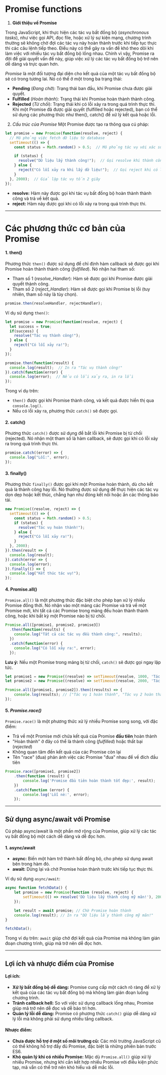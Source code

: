 # Promise functions

1. **Giới thiệu về Promise**

Trong JavaScript, khi thực hiện các tác vụ bất đồng bộ (_asynchronous tasks_), như việc gọi API, đọc file, hoặc xử lý sự kiện mạng, chương trình thường sẽ không chờ đợi các tác vụ này hoàn thành trước khi tiếp tục thực thi các câu lệnh tiếp theo. Điều này có thể gây ra vấn đề khó theo dõi khi làm việc với nhiều tác vụ bất đồng bộ lồng nhau. Chính vì vậy, Promise ra đời để giải quyết vấn đề này, giúp việc xử lý các tác vụ bất đồng bộ trở nên dễ dàng và trực quan hơn.

_Promise_ là một đối tượng đại diện cho kết quả của một tác vụ bất đồng bộ sẽ có trong tương lai. Nó có thể ở một trong ba trạng thái:

-   **Pending** (_Đang chờ_): Trạng thái ban đầu, khi Promise chưa được giải quyết.
-   **Fulfilled** (_Hoàn thành_): Trạng thái khi Promise hoàn thành thành công.
-   **Rejected** (_Từ chối_): Trạng thái khi có lỗi xảy ra trong quá trình thực thi.
    Khi một Promise đã được giải quyết (fulfilled hoặc rejected), bạn có thể sử dụng các phương thức như then(), catch() để xử lý kết quả hoặc lỗi.

2. _Cấu trúc của Promise_
   Một Promise được tạo ra thông qua cú pháp:

```Javascript
let promise = new Promise(function(resolve, reject) {
  // Mô phỏng việc fetch dữ liệu từ database
  setTimeout(() => {
    const status = Math.random() > 0.5;  // Mô phỏng tác vụ với xác suất thành công 50%

    if (status) {
      resolve("Dữ liệu lấy thành công!");  // Gọi resolve khi thành công
    } else {
      reject("Có lỗi xảy ra khi lấy dữ liệu!");  // Gọi reject khi có lỗi
    }
  }, 2000);  // Giả lập tác vụ tốn 2 giây
});
```

-   **resolve:** Hàm này được gọi khi tác vụ bất đồng bộ hoàn thành thành công và trả về kết quả.
-   **reject:** Hàm này được gọi khi có lỗi xảy ra trong quá trình thực thi.

---

# Các phương thức cơ bản của Promise

#### 1. **then()**

Phương thức `then()` được sử dụng để chỉ định hàm callback sẽ được gọi khi Promise hoàn thành thành công (_fulfilled_). Nó nhận hai tham số:

-   Tham số 1 (_resolve_Handler_): Hàm sẽ được gọi khi Promise được giải quyết thành công.
-   Tham số 2 (_reject_Handler_): Hàm sẽ được gọi khi Promise bị lỗi (tuy nhiên, tham số này là tùy chọn).

```Javascript
promise.then(resolveHandler, rejectHandler);
```

Ví dụ sử dụng `then()`:

```Javascript
let promise = new Promise(function(resolve, reject) {
  let success = true;
  if(success) {
    resolve("Tác vụ thành công!");
  } else {
    reject("Có lỗi xảy ra!");
  }
});

promise.then(function(result) {
  console.log(result);  // In ra "Tác vụ thành công!"
}).catch(function(error) {
  console.log(error);  // Nếu có lỗi xảy ra, in ra lỗi
});
```

Trong ví dụ trên:

-   `then()` được gọi khi Promise thành công, và kết quả được hiển thị qua `console.log()`.
-   Nếu có lỗi xảy ra, phương thức `catch()` sẽ được gọi.

#### 2. **catch()**

Phương thức `catch()` được sử dụng để bắt lỗi khi Promise bị từ chối (rejected). Nó nhận một tham số là hàm callback, sẽ được gọi khi có lỗi xảy ra trong quá trình thực thi.

```Javascript
promise.catch((error) => {
  console.log("Lỗi:", error);
});
```

#### 3. **finally()**

Phương thức `finally()` được gọi khi một Promise hoàn thành, dù cho kết quả là thành công hay lỗi. Nó thường được sử dụng để thực hiện các tác vụ dọn dẹp hoặc kết thúc, chẳng hạn như đóng kết nối hoặc ẩn các thông báo tải.

```Javascript
new Promise((resolve, reject) => {
  setTimeout(() => {
    const status = Math.random() > 0.5;
    if (status) {
      resolve("Tác vụ hoàn thành!");
    } else {
      reject("Có lỗi xảy ra!");
    }
  }, 2000);
}).then(result => {
  console.log(result);
}).catch(error => {
  console.log(error);
}).finally(() => {
  console.log("Kết thúc tác vụ!");
});
```

#### 4. **Promise.all()**

`Promise.all()` là một phương thức đặc biệt cho phép bạn xử lý nhiều Promise đồng thời. Nó nhận vào một mảng các Promise và trả về một Promise mới, khi tất cả các Promise trong mảng đều hoàn thành thành công, hoặc khi bất kỳ một Promise nào bị từ chối.

```Javascript
Promise.all([promise1, promise2, promise3])
  .then(function(results) {
    console.log("Tất cả các tác vụ đều thành công:", results);
  })
  .catch(function(error) {
    console.log("Có lỗi xảy ra:", error);
  });
```

**Lưu ý:** Nếu một Promise trong mảng bị từ chối, `catch()` sẽ được gọi ngay lập tức.

```javascript
let promise1 = new Promise((resolve) => setTimeout(resolve, 1000, 'Tác vụ 1 hoàn thành'));
let promise2 = new Promise((resolve) => setTimeout(resolve, 2000, 'Tác vụ 2 hoàn thành'));

Promise.all([promise1, promise2]).then((results) => {
	console.log(results); // ["Tác vụ 1 hoàn thành", "Tác vụ 2 hoàn thành"]
});
```

#### 5. _Promise.race()_

`Promise.race()` là một phương thức xử lý nhiều Promise song song, với đặc điểm:

-   Trả về một Promise mới chứa kết quả của Promise **đầu tiên** hoàn thành
-   "Hoàn thành" ở đây có thể là thành công (_fulfilled_) hoặc thất bại (_rejected_)
-   Không quan tâm đến kết quả của các Promise còn lại
-   Tên "race" (đua) phản ánh việc các Promise "đua" nhau để về đích đầu tiên

```javascript
Promise.race([promise1, promise2])
	.then(function (result) {
		console.log('Promise đầu tiên hoàn thành tốt đẹp:', result);
	})
	.catch(function (error) {
		console.log('Lỗi nè:', error);
	});
```

---

## Sử dụng async/await với Promise

Cú pháp async/await là một phần mở rộng của Promise, giúp xử lý các tác vụ bất đồng bộ một cách dễ dàng và dễ đọc hơn.

#### 1. **async/await**

-   **async:** Biến một hàm trở thành bất đồng bộ, cho phép sử dụng await bên trong hàm đó.
-   **await:** Dừng lại và chờ Promise hoàn thành trước khi tiếp tục thực thi.

Ví dụ sử dụng `async/await`:

```javascript
async function fetchData() {
	let promise = new Promise(function (resolve, reject) {
		setTimeout(() => resolve('Dữ liệu lấy thành công mỹ mãn!'), 2000);
	});

	let result = await promise; // Chờ Promise hoàn thành
	console.log(result); // In ra "Dữ liệu lấy thành công mỹ mãn!"
}

fetchData();
```

Trong ví dụ trên: `await` giúp chờ đợi kết quả của Promise mà không làm gián đoạn chương trình, giúp mã trở nên dễ đọc hơn.

---

## Lợi ích và nhược điểm của Promise

#### **Lợi ích:**

-   **Xử lý bất đồng bộ dễ dàng:** Promise cung cấp một cách rõ ràng để xử lý kết quả của các tác vụ bất đồng bộ mà không làm gián đoạn luồng chương trình.
-   **Tránh callback hell:** So với việc sử dụng callback lồng nhau, Promise giúp mã trở nên dễ đọc và dễ bảo trì hơn.
-   **Quản lý lỗi dễ dàng:** Promise có phương thức `catch()` giúp dễ dàng xử lý lỗi mà không phải sử dụng nhiều tầng callback.

#### **Nhược điểm:**

-   **Chưa được hỗ trợ ở một số môi trường cũ:** Các môi trường JavaScript cũ có thể không hỗ trợ đầy đủ Promise, đặc biệt là những phiên bản trước ES6.
-   **Khó quản lý khi có nhiều Promise:** Mặc dù `Promise.all()` giúp xử lý nhiều Promise, nhưng khi cần kết hợp nhiều Promise với điều kiện phức tạp, mã vẫn có thể trở nên khó hiểu và dễ mắc lỗi.
